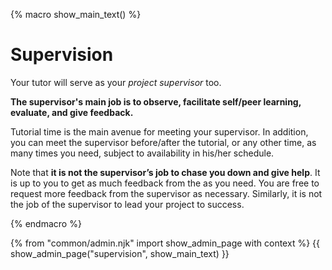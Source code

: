 {% macro show_main_text() %}
<div id="main">

# Supervision

Your tutor will serve as your _project supervisor_ too.

**The supervisor's main job is to observe, facilitate self/peer learning, evaluate, and give feedback.**

Tutorial time is the main avenue for meeting your supervisor. In addition, you can meet the supervisor before/after the tutorial, or any other time, as many times you need, subject to availability in his/her schedule. 

Note that **it is not the supervisor’s job to chase you down and give help**. It is up to you to get as much feedback from the as you need. You are free to request more feedback from the supervisor as necessary. Similarly, it is not the job of the supervisor to lead your project to success. 

</div>
{% endmacro %}

{% from "common/admin.njk" import show_admin_page with context %}
{{ show_admin_page("supervision", show_main_text) }}